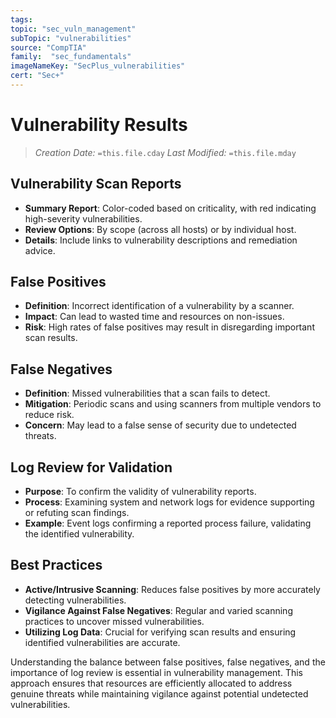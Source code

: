 ```yaml
---
tags:
topic: "sec_vuln_management"
subTopic: "vulnerabilities"
source: "CompTIA"
family:  "sec_fundamentals"
imageNameKey: "SecPlus_vulnerabilities" 
cert: "Sec+"
---
```

# Vulnerability Results
> *Creation Date:* `=this.file.cday`
> *Last Modified:* `=this.file.mday`
## Vulnerability Scan Reports

- **Summary Report**: Color-coded based on criticality, with red indicating high-severity vulnerabilities.
- **Review Options**: By scope (across all hosts) or by individual host.
- **Details**: Include links to vulnerability descriptions and remediation advice.

## False Positives

- **Definition**: Incorrect identification of a vulnerability by a scanner.
- **Impact**: Can lead to wasted time and resources on non-issues.
- **Risk**: High rates of false positives may result in disregarding important scan results.

## False Negatives

- **Definition**: Missed vulnerabilities that a scan fails to detect.
- **Mitigation**: Periodic scans and using scanners from multiple vendors to reduce risk.
- **Concern**: May lead to a false sense of security due to undetected threats.

## Log Review for Validation

- **Purpose**: To confirm the validity of vulnerability reports.
- **Process**: Examining system and network logs for evidence supporting or refuting scan findings.
- **Example**: Event logs confirming a reported process failure, validating the identified vulnerability.

## Best Practices

- **Active/Intrusive Scanning**: Reduces false positives by more accurately detecting vulnerabilities.
- **Vigilance Against False Negatives**: Regular and varied scanning practices to uncover missed vulnerabilities.
- **Utilizing Log Data**: Crucial for verifying scan results and ensuring identified vulnerabilities are accurate.

Understanding the balance between false positives, false negatives, and the importance of log review is essential in vulnerability management. This approach ensures that resources are efficiently allocated to address genuine threats while maintaining vigilance against potential undetected vulnerabilities.
